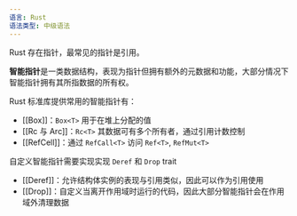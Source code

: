 ```yaml
---
语言: Rust
语法类型: 中级语法
---
```

Rust 存在指针，最常见的指针是引用。

**智能指针**是一类数据结构，表现为指针但拥有额外的元数据和功能，大部分情况下智能指针拥有其所指数据的所有权。

Rust 标准库提供常用的智能指针有：
- [[Box]]：`Box<T>` 用于在堆上分配的值
- [[Rc 与 Arc]]：`Rc<T>` 其数据可有多个所有者，通过引用计数控制
- [[RefCell]]：通过 `RefCall<T>` 访问 `Ref<T>`, `RefMut<T>`

自定义智能指针需要实现实现 `Deref` 和 `Drop` trait
- [[Deref]]：允许结构体实例的表现与引用类似，因此可以作为引用使用
- [[Drop]]：自定义当离开作用域时运行的代码，因此大部分智能指针会在作用域外清理数据

